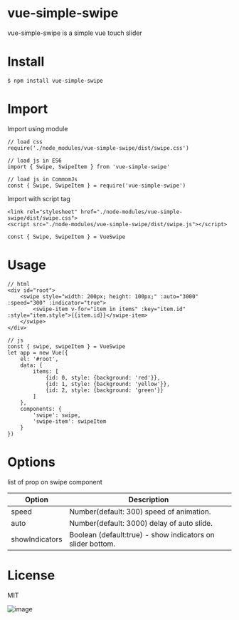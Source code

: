# vue-simple-swipe
vue-simple-swipe is a simple vue touch slider

# Install 
```
$ npm install vue-simple-swipe
```

# Import 

Import using module
```
// load css
require('./node_modules/vue-simple-swipe/dist/swipe.css')

// load js in ES6
import { Swipe, SwipeItem } from 'vue-simple-swipe'

// load js in CommomJs
const { Swipe, SwipeItem } = require('vue-simple-swipe')
```

Import with script tag
```
<link rel="stylesheet" href="./node-modules/vue-simple-swipe/dist/swipe.css">
<script src="./node-modules/vue-simple-swipe/dist/swipe.js"></script>

const { Swipe, SwipeItem } = VueSwipe
```

# Usage

```
// html
<div id="root">
    <swipe style="width: 200px; height: 100px;" :auto="3000" :speed="300" :indicator="true">
        <swipe-item v-for="item in items" :key="item.id" :style="item.style">{{item.id}}</swipe-item>
    </swipe>
</div>

// js
const { swipe, swipeItem } = VueSwipe
let app = new Vue({
    el: '#root',
    data: {
        items: [
            {id: 0, style: {background: 'red'}},
            {id: 1, style: {background: 'yellow'}},
            {id: 2, style: {background: 'green'}}
        ]
    },
    components: {
        'swipe': swipe,
        'swipe-item': swipeItem
    }
})
```

# Options

list of prop on swipe component   

| Option | Description |
| ----- | ----- |
| speed | Number(default: 300) speed of animation. |
| auto | Number(default: 3000) delay of auto slide. |
| showIndicators | Boolean (default:true) - show indicators on slider bottom. |

# License
MIT

![image](https://github.com/zyl1314/vue-simple-swipe/blob/master/demo.gif)